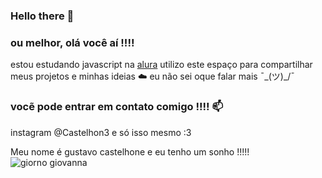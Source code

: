 ### Hello there 👋
### ou melhor, olá você aí !!!!   

estou estudando javascript na [alura](https;//www.alura.com.br)
utilizo este espaço para compartilhar meus projetos e minhas ideias ☁️ 
eu não sei oque falar mais  ¯\_(ツ)_/¯

### vocẽ pode entrar em contato comigo !!!! 📫
instagram @Castelhon3
e só isso mesmo :3 

Meu nome é gustavo castelhone e eu tenho um sonho !!!!!
![giorno giovanna](https://media.tenor.com/izP1ZhS1g2oAAAAd/giorno-jojo.gif)
